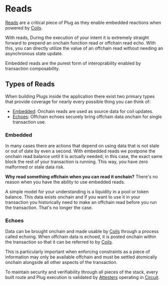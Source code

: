 # Reads

[Reads](#reads) are a critical piece of Plug as they enable embedded reactions when powered by [Coils](./coils).

With reads, During the execution of your intent it is extremely straight forward to prepend an onchain function read or offchain read echo. With this, you can directly utilize the value of an offchain read without needing an asynchronous state update.

Embedded reads are the purest form of interoprability enabled by transaction composability.

## Types of Reads

When building Plugs inside the application there exist two primary types that provide coverage for nearly every possible thing you can think of:

- [Embedded](#embedded): Onchain reads are used as source data for coil updates.
- [Echoes](#echoes): Offchain echoes securely bring offchain data onchain for single transaction use.

### Embedded

In many cases there are actions that depend on using data that is not stale or out of date by even a second. With embedded reads we postpone the onchain read balance until it is actually needed; in this case, the exact same block the rest of your transaction is running. This way, you have zero malformed or stale data risk.

**Why read something offchain when you can read it onchain?** There's no reason when you have the ability to use embedded reads.

A simple model for your understanding is a liquidity in a pool or token balance. This data exists onchain and if you want to use it in your transaction you historically need to make an offchain read before you run the transaction. That's no longer the case.

### Echoes

Data can be brought onchain and made usable by [Coils](./coils) through a process called echoing. When offchain data is echoed, it is posted onchain within the transaction so that it can be referred to by [Coils](./coils).

This is particularly important when enforcing constraints as a piece of information may only be available offchain and must be settled atomically onchain alongside all other aspects of the transaction.

To maintain security and verifiability through all pieces of the stack, every built route and Plug execution is validated by [Attesters](../execution/circuit#attester) operating in [Circuit](../execution/circuit).
